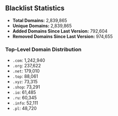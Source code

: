 ## Blacklist Statistics

- **Total Domains:** 2,839,865
- **Unique Domains:** 2,839,865
- **Added Domains Since Last Version:** 792,604
- **Removed Domains Since Last Version:** 974,655

### Top-Level Domain Distribution

-  `.com`: 1,242,940
-  `.org`: 237,622
-  `.net`: 179,010
-  `.top`: 88,061
-  `.xyz`: 73,315
-  `.shop`: 73,291
-  `.io`: 61,485
-  `.ru`: 60,345
-  `.info`: 52,111
-  `.pl`: 48,720

